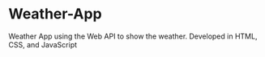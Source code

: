 # Weather-App
Weather App using the Web API to show the weather. Developed in HTML, CSS, and JavaScript

